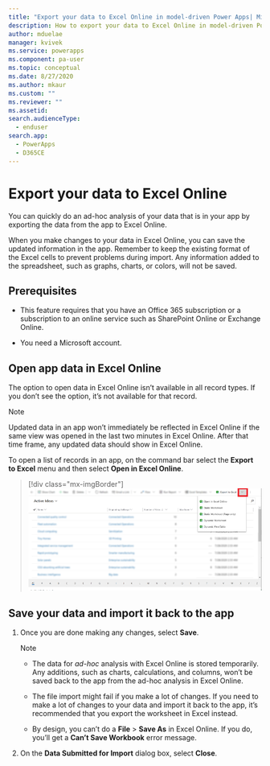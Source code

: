 ```yaml
---
title: "Export your data to Excel Online in model-driven Power Apps| MicrosoftDocs"
description: How to export your data to Excel Online in model-driven Power App
author: mduelae
manager: kvivek
ms.service: powerapps
ms.component: pa-user
ms.topic: conceptual
ms.date: 8/27/2020
ms.author: mkaur
ms.custom: ""
ms.reviewer: ""
ms.assetid: 
search.audienceType: 
  - enduser
search.app: 
  - PowerApps
  - D365CE
---
```

# Export your data to Excel Online 

You can quickly do an ad-hoc analysis of your data that is in your app by exporting the data from the app to Excel Online.
  
When you make changes to your data in Excel Online, you can save the updated information in the app. Remember to keep the existing format of the Excel cells to prevent problems during import. Any information added to the spreadsheet, such as graphs, charts, or colors, will not be saved.  
  
## Prerequisites  
  
- This feature requires that you have an Office 365 subscription or a subscription to an online service such as SharePoint Online or Exchange Online.
  
- You need a Microsoft account.    
  
## Open app data in Excel Online  

The option to open data in Excel Online isn’t available in all record types. If you don’t see the option, it’s not available for that record.  
  
> [!NOTE]
> Updated data in an app won’t immediately be reflected in Excel Online if the same view was opened in the last two minutes in Excel Online. After that time frame, any updated data should show in Excel Online.
  
To open a list of records in an app, on the command bar select the **Export to Excel** menu and then select **Open in Excel Online**. 

   > [!div class="mx-imgBorder"] 
   > ![Export to excel](media/export_to_excel.png "Select export to Excel")

  
## Save your data and import it back to the app  
  
1. Once you are done making any changes, select **Save**.  
  
   > [!NOTE]
   > - The data for *ad-hoc* analysis with Excel Online is stored temporarily. Any additions, such as charts, calculations, and columns, won’t be saved back to the app from the ad-hoc analysis in Excel Online.  
   > 
   > - The file import might fail if you make a lot of changes. If you need to make a lot of changes to your data and import it back to the app, it’s recommended that you export the worksheet in Excel instead.  
   > 
   > - By design, you can’t do a **File** > **Save As** in Excel Online. If you do, you’ll get a **Can’t Save Workbook** error message.   
2. On the **Data Submitted for Import** dialog box, select **Close**.  
  

  

 
